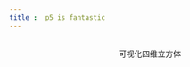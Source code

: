 ```yaml
---
title :  p5 is fantastic
---
```


<ClientOnly>
<p5 type="hypercube4D"></p5>
</ClientOnly>

<br/>
<center> 可视化四维立方体</center>